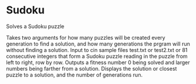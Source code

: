 # Sudoku
Solves a Sudoku puzzle

Takes two arguments for how many puzzles will be created every generation to find a solution, 
and how many generations the prgram will run without finding a solution. Input to cin sample files test.txt 
or test2.txt or 81 consecutive integers that form a Sudoku puzzle reading in the puzzle from left to 
right, row by row.
Outputs a fitness number 0 being solved and larger numbers being farther from a solution. Displays the solution 
or closest puzzle to a solution, and the number of generations run.
